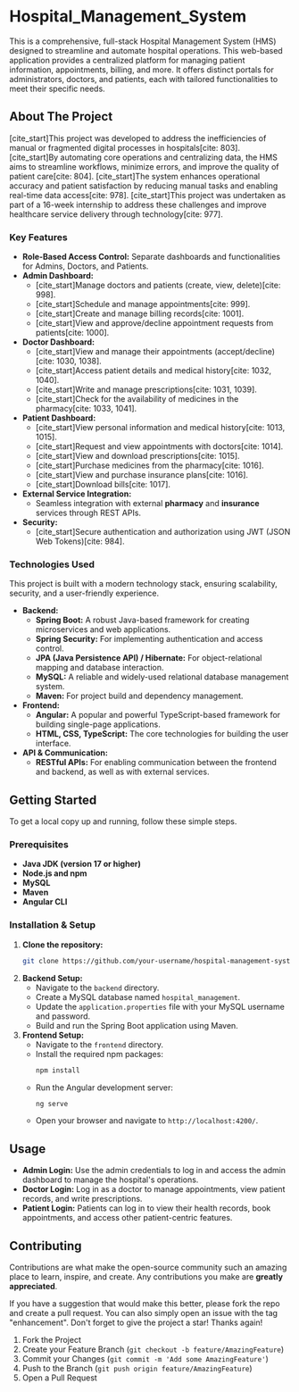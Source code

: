 # Hospital_Management_System

This is a comprehensive, full-stack Hospital Management System (HMS) designed to streamline and automate hospital operations. This web-based application provides a centralized platform for managing patient information, appointments, billing, and more. It offers distinct portals for administrators, doctors, and patients, each with tailored functionalities to meet their specific needs.

## About The Project

[cite\_start]This project was developed to address the inefficiencies of manual or fragmented digital processes in hospitals[cite: 803]. [cite\_start]By automating core operations and centralizing data, the HMS aims to streamline workflows, minimize errors, and improve the quality of patient care[cite: 804]. [cite\_start]The system enhances operational accuracy and patient satisfaction by reducing manual tasks and enabling real-time data access[cite: 978]. [cite\_start]This project was undertaken as part of a 16-week internship to address these challenges and improve healthcare service delivery through technology[cite: 977].

### Key Features

  * **Role-Based Access Control:** Separate dashboards and functionalities for Admins, Doctors, and Patients.
  * **Admin Dashboard:**
      * [cite\_start]Manage doctors and patients (create, view, delete)[cite: 998].
      * [cite\_start]Schedule and manage appointments[cite: 999].
      * [cite\_start]Create and manage billing records[cite: 1001].
      * [cite\_start]View and approve/decline appointment requests from patients[cite: 1000].
  * **Doctor Dashboard:**
      * [cite\_start]View and manage their appointments (accept/decline)[cite: 1030, 1038].
      * [cite\_start]Access patient details and medical history[cite: 1032, 1040].
      * [cite\_start]Write and manage prescriptions[cite: 1031, 1039].
      * [cite\_start]Check for the availability of medicines in the pharmacy[cite: 1033, 1041].
  * **Patient Dashboard:**
      * [cite\_start]View personal information and medical history[cite: 1013, 1015].
      * [cite\_start]Request and view appointments with doctors[cite: 1014].
      * [cite\_start]View and download prescriptions[cite: 1015].
      * [cite\_start]Purchase medicines from the pharmacy[cite: 1016].
      * [cite\_start]View and purchase insurance plans[cite: 1016].
      * [cite\_start]Download bills[cite: 1017].
  * **External Service Integration:**
      * Seamless integration with external **pharmacy** and **insurance** services through REST APIs.
  * **Security:**
      * [cite\_start]Secure authentication and authorization using JWT (JSON Web Tokens)[cite: 984].

### Technologies Used

This project is built with a modern technology stack, ensuring scalability, security, and a user-friendly experience.

  * **Backend:**
      * **Spring Boot:** A robust Java-based framework for creating microservices and web applications.
      * **Spring Security:** For implementing authentication and access control.
      * **JPA (Java Persistence API) / Hibernate:** For object-relational mapping and database interaction.
      * **MySQL:** A reliable and widely-used relational database management system.
      * **Maven:** For project build and dependency management.
  * **Frontend:**
      * **Angular:** A popular and powerful TypeScript-based framework for building single-page applications.
      * **HTML, CSS, TypeScript:** The core technologies for building the user interface.
  * **API & Communication:**
      * **RESTful APIs:** For enabling communication between the frontend and backend, as well as with external services.

## Getting Started

To get a local copy up and running, follow these simple steps.

### Prerequisites

  * **Java JDK (version 17 or higher)**
  * **Node.js and npm**
  * **MySQL**
  * **Maven**
  * **Angular CLI**

### Installation & Setup

1.  **Clone the repository:**
    ```sh
    git clone https://github.com/your-username/hospital-management-system.git
    ```
2.  **Backend Setup:**
      * Navigate to the `backend` directory.
      * Create a MySQL database named `hospital_management`.
      * Update the `application.properties` file with your MySQL username and password.
      * Build and run the Spring Boot application using Maven.
3.  **Frontend Setup:**
      * Navigate to the `frontend` directory.
      * Install the required npm packages:
        ```sh
        npm install
        ```
      * Run the Angular development server:
        ```sh
        ng serve
        ```
      * Open your browser and navigate to `http://localhost:4200/`.

## Usage

  * **Admin Login:** Use the admin credentials to log in and access the admin dashboard to manage the hospital's operations.
  * **Doctor Login:** Log in as a doctor to manage appointments, view patient records, and write prescriptions.
  * **Patient Login:** Patients can log in to view their health records, book appointments, and access other patient-centric features.

## Contributing

Contributions are what make the open-source community such an amazing place to learn, inspire, and create. Any contributions you make are **greatly appreciated**.

If you have a suggestion that would make this better, please fork the repo and create a pull request. You can also simply open an issue with the tag "enhancement". Don't forget to give the project a star\! Thanks again\!

1.  Fork the Project
2.  Create your Feature Branch (`git checkout -b feature/AmazingFeature`)
3.  Commit your Changes (`git commit -m 'Add some AmazingFeature'`)
4.  Push to the Branch (`git push origin feature/AmazingFeature`)
5.  Open a Pull Request
